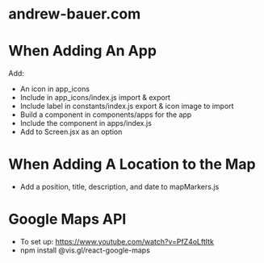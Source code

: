 # andrew-bauer.com

# When Adding An App

Add:

- An icon in app_icons
- Include in app_icons/index.js import & export
- Include label in constants/index.js export & icon image to import
- Build a component in components/apps for the app
- Include the component in apps/index.js
- Add to Screen.jsx as an option

# When Adding A Location to the Map

- Add a position, title, description, and date to mapMarkers.js

# Google Maps API

- To set up: https://www.youtube.com/watch?v=PfZ4oLftItk
- npm install @vis.gl/react-google-maps
